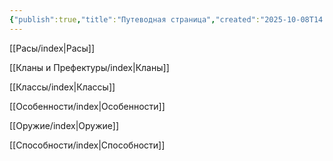 ```yaml
---
{"publish":true,"title":"Путеводная страница","created":"2025-10-08T14:36:17.942+02:00","modified":"2025-10-12T19:00:50.728+02:00","tags":["Классы","Место","Расы"],"cssclasses":""}
---
```



[[Расы/index\|Расы]]

[[Кланы и Префектуры/index\|Кланы]]

[[Классы/index\|Классы]]

[[Особенности/index\|Особенности]]

[[Оружие/index\|Оружие]]

[[Способности/index\|Способности]]
